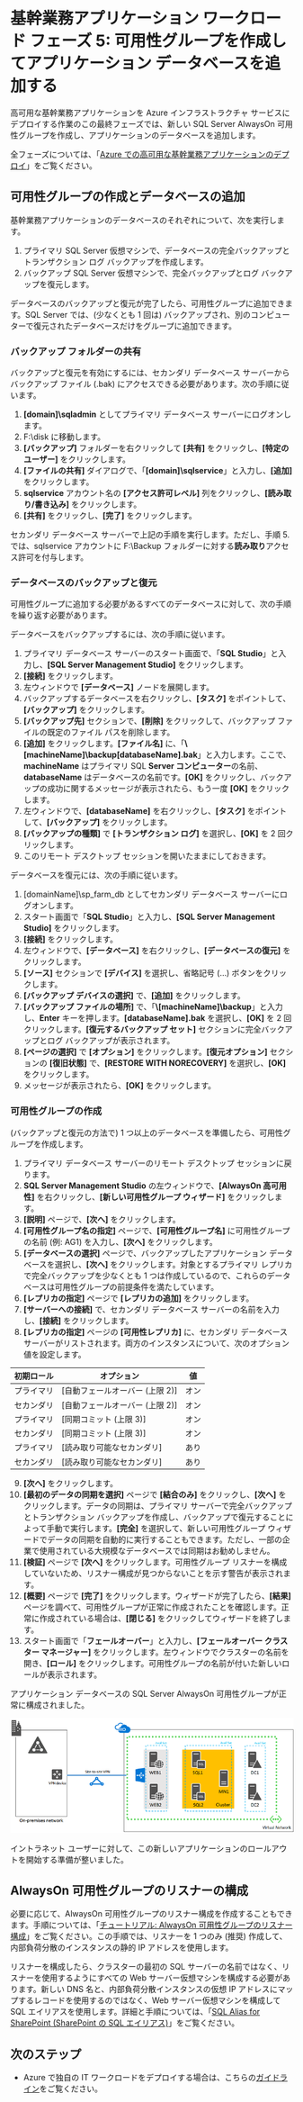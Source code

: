 <properties 
	pageTitle="基幹業務アプリケーションのフェーズ 5 | Microsoft Azure" 
	description="可用性グループを作成して 、アプリケーション データベースを追加します。" 
	documentationCenter=""
	services="virtual-machines-windows" 
	authors="JoeDavies-MSFT" 
	manager="timlt" 
	editor=""
	tags="azure-resource-manager"/>

<tags 
	ms.service="virtual-machines-windows" 
	ms.workload="infrastructure-services" 
	ms.tgt_pltfrm="vm-windows" 
	ms.devlang="na" 
	ms.topic="article" 
	ms.date="05/04/2016" 
	ms.author="josephd"/>

# 基幹業務アプリケーション ワークロード フェーズ 5: 可用性グループを作成してアプリケーション データベースを追加する

高可用な基幹業務アプリケーションを Azure インフラストラクチャ サービスにデプロイする作業のこの最終フェーズでは、新しい SQL Server AlwaysOn 可用性グループを作成し、アプリケーションのデータベースを追加します。

全フェーズについては、「[Azure での高可用な基幹業務アプリケーションのデプロイ](virtual-machines-windows-lob-overview.md)」をご覧ください。

## 可用性グループの作成とデータベースの追加

基幹業務アプリケーションのデータベースのそれぞれについて、次を実行します。

1.	プライマリ SQL Server 仮想マシンで、データベースの完全バックアップとトランザクション ログ バックアップを作成します。
2.	バックアップ SQL Server 仮想マシンで、完全バックアップとログ バックアップを復元します。

データベースのバックアップと復元が完了したら、可用性グループに追加できます。SQL Server では、(少なくとも 1 回は) バックアップされ、別のコンピューターで復元されたデータベースだけをグループに追加できます。

### バックアップ フォルダーの共有

バックアップと復元を有効にするには、セカンダリ データベース サーバーからバックアップ ファイル (.bak) にアクセスできる必要があります。次の手順に従います。

1.	**[domain]\\sqladmin** としてプライマリ データベース サーバーにログオンします。 
2.	F:\\disk に移動します。 
3.	**[バックアップ]** フォルダーを右クリックして **[共有]** をクリックし、**[特定のユーザー]** をクリックします。
4.	**[ファイルの共有]** ダイアログで、「**[domain]\\sqlservice**」と入力し、**[追加]** をクリックします。
5.	**sqlservice** アカウント名の **[アクセス許可レベル]** 列をクリックし、**[読み取り/書き込み]** をクリックします。 
6.	**[共有]** をクリックし、**[完了]** をクリックします。

セカンダリ データベース サーバーで上記の手順を実行します。ただし、手順 5. では、sqlservice アカウントに F:\\Backup フォルダーに対する**読み取り**アクセス許可を付与します。

### データベースのバックアップと復元

可用性グループに追加する必要があるすべてのデータベースに対して、次の手順を繰り返す必要があります。

データベースをバックアップするには、次の手順に従います。

1.	プライマリ データベース サーバーのスタート画面で、「**SQL Studio**」と入力し、**[SQL Server Management Studio]** をクリックします。
2.	**[接続]** をクリックします。
3.	左ウィンドウで **[データベース]** ノードを展開します。
4.	バックアップするデータベースを右クリックし、**[タスク]** をポイントして、**[バックアップ]** をクリックします。
5.	**[バックアップ先]** セクションで、**[削除]** をクリックして、バックアップ ファイルの既定のファイル パスを削除します。
6.	**[追加]** をクリックします。**[ファイル名]** に、「**\\[machineName]\\backup[databaseName].bak**」と入力します。ここで、**machineName** はプライマリ SQL **Server コンピューター**の名前、**databaseName** はデータベースの名前です。**[OK]** をクリックし、バックアップの成功に関するメッセージが表示されたら、もう一度 **[OK]** をクリックします。
7.	左ウィンドウで、**[databaseName]** を右クリックし、**[タスク]** をポイントして、**[バックアップ]** をクリックします。
8.	**[バックアップの種類]** で **[トランザクション ログ]** を選択し、**[OK]** を 2 回クリックします。
9.	このリモート デスクトップ セッションを開いたままにしておきます。

データベースを復元には、次の手順に従います。

1.	[domainName]\\sp\_farm\_db としてセカンダリ データベース サーバーにログオンします。
2.	スタート画面で「**SQL Studio**」と入力し、**[SQL Server Management Studio]** をクリックします。
3.	**[接続]** をクリックします。
4.	左ウィンドウで、**[データベース]** を右クリックし、**[データベースの復元]** をクリックします。
5.	**[ソース]** セクションで **[デバイス]** を選択し、省略記号 (…) ボタンをクリックします。
6.	**[バックアップ デバイスの選択]** で、**[追加]** をクリックします。
7.	**[バックアップ ファイルの場所]** で、「**\\[machineName]\\backup**」と入力し、**Enter** キーを押します。**[databaseName].bak** を選択し、**[OK]** を 2 回クリックします。**[復元するバックアップ セット]** セクションに完全バックアップとログ バックアップが表示されます。
8.	**[ページの選択]** で **[オプション]** をクリックします。**[復元オプション]** セクションの **[復旧状態]** で、**[RESTORE WITH NORECOVERY]** を選択し、**[OK]** をクリックします。 
9.	メッセージが表示されたら、**[OK]** をクリックします。

### 可用性グループの作成

(バックアップと復元の方法で) 1 つ以上のデータベースを準備したら、可用性グループを作成します。

1.	プライマリ データベース サーバーのリモート デスクトップ セッションに戻ります。
2.	**SQL Server Management Studio** の左ウィンドウで、**[AlwaysOn 高可用性]** を右クリックし、**[新しい可用性グループ ウィザード]** をクリックします。
3.	**[説明]** ページで、**[次へ]** をクリックします。 
4.	**[可用性グループ名の指定]** ページで、**[可用性グループ名]** に可用性グループの名前 (例: AG1) を入力し、**[次へ]** をクリックします。
5.	**[データベースの選択]** ページで、バックアップしたアプリケーション データベースを選択し、**[次へ]** をクリックします。対象とするプライマリ レプリカで完全バックアップを少なくとも 1 つは作成しているので、これらのデータベースは可用性グループの前提条件を満たしています。
6.	**[レプリカの指定]** ページで **[レプリカの追加]** をクリックします。
7.	**[サーバーへの接続]** で、セカンダリ データベース サーバーの名前を入力し、**[接続]** をクリックします。 
8.	**[レプリカの指定]** ページの **[可用性レプリカ]** に、セカンダリ データベース サーバーがリストされます。両方のインスタンスについて、次のオプション値を設定します。 

初期ロール | オプション | 値 
--- | --- | ---
プライマリ | [自動フェールオーバー (上限 2)] | オン
セカンダリ | [自動フェールオーバー (上限 2)] | オン
プライマリ | [同期コミット (上限 3)] | オン
セカンダリ | [同期コミット (上限 3)] | オン
プライマリ | [読み取り可能なセカンダリ] | あり
セカンダリ | [読み取り可能なセカンダリ] | あり
		
9.	**[次へ]** をクリックします。
10.	**[最初のデータの同期を選択]** ページで **[結合のみ]** をクリックし、**[次へ]** をクリックします。データの同期は、プライマリ サーバーで完全バックアップとトランザクション バックアップを作成し、バックアップで復元することによって手動で実行します。**[完全]** を選択して、新しい可用性グループ ウィザードでデータの同期を自動的に実行することもできます。ただし、一部の企業で使用されている大規模なデータベースでは同期はお勧めしません。
11.	**[検証]** ページで **[次へ]** をクリックします。可用性グループ リスナーを構成していないため、リスナー構成が見つからないことを示す警告が表示されます。 
12.	**[概要]** ページで **[完了]** をクリックします。ウィザードが完了したら、**[結果]** ページを調べて、可用性グループが正常に作成されたことを確認します。正常に作成されている場合は、**[閉じる]** をクリックしてウィザードを終了します。 
13.	スタート画面で「**フェールオーバー**」と入力し、**[フェールオーバー クラスター マネージャー]** をクリックします。左ウィンドウでクラスターの名前を開き、**[ロール]** をクリックします。可用性グループの名前が付いた新しいロールが表示されます。

アプリケーション データベースの SQL Server AlwaysOn 可用性グループが正常に構成されました。

![](./media/virtual-machines-windows-ps-lob-ph5/workload-lobapp-phase4.png)

イントラネット ユーザーに対して、この新しいアプリケーションのロールアウトを開始する準備が整いました。

## AlwaysOn 可用性グループのリスナーの構成

必要に応じて、AlwaysOn 可用性グループのリスナー構成を作成することもできます。手順については、「[チュートリアル: AlwaysOn 可用性グループのリスナー構成](https://msdn.microsoft.com/library/dn425027.aspx)」をご覧ください。この手順では、リスナーを 1 つのみ (推奨) 作成して、内部負荷分散のインスタンスの静的 IP アドレスを使用します。

リスナーを構成したら、クラスターの最初の SQL サーバーの名前ではなく、リスナーを使用するようにすべての Web サーバー仮想マシンを構成する必要があります。新しい DNS 名と、内部負荷分散インスタンスの仮想 IP アドレスにマップするレコードを使用するのではなく、Web サーバー仮想マシンを構成して SQL エイリアスを使用します。詳細と手順については、「[SQL Alias for SharePoint (SharePoint の SQL エイリアス)](http://blogs.msdn.com/b/priyo/archive/2013/09/13/sql-alias-for-sharepoint.aspx)」をご覧ください。

## 次のステップ

- Azure で独自の IT ワークロードをデプロイする場合は、こちらの[ガイドライン](virtual-machines-linux-infrastructure-service-guidelines.md)をご覧ください。

<!---HONumber=AcomDC_0601_2016-->